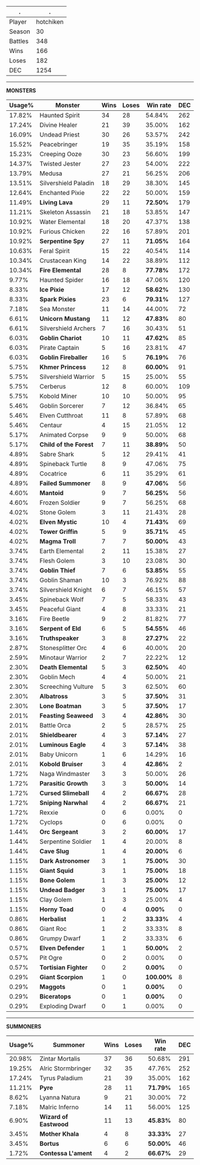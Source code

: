 .|.
|-|-
Player|hotchiken
Season|30
Battles|348
Wins|166
Loses|182
DEC|1254

---
**MONSTERS**

Usage%|Monster|Wins|Loses|Win rate|DEC|
-|-|-|-|-|-|
17.82%|Haunted Spirit|34|28|54.84%|262|
17.24%|Divine Healer|21|39|35.00%|162|
16.09%|Undead Priest|30|26|53.57%|242|
15.52%|Peacebringer|19|35|35.19%|158|
15.23%|Creeping Ooze|30|23|56.60%|199|
14.37%|Twisted Jester|27|23|54.00%|222|
13.79%|Medusa|27|21|56.25%|206|
13.51%|Silvershield Paladin|18|29|38.30%|145|
12.64%|Enchanted Pixie|22|22|50.00%|159|
11.49%|**Living Lava**|29|11|**72.50%**|179|
11.21%|Skeleton Assassin|21|18|53.85%|147|
10.92%|Water Elemental|18|20|47.37%|138|
10.92%|Furious Chicken|22|16|57.89%|201|
10.92%|**Serpentine Spy**|27|11|**71.05%**|164|
10.63%|Feral Spirit|15|22|40.54%|114|
10.34%|Crustacean King|14|22|38.89%|112|
10.34%|**Fire Elemental**|28|8|**77.78%**|172|
9.77%|Haunted Spider|16|18|47.06%|120|
8.33%|**Ice Pixie**|17|12|**58.62%**|130|
8.33%|**Spark Pixies**|23|6|**79.31%**|127|
7.18%|Sea Monster|11|14|44.00%|72|
6.61%|**Unicorn Mustang**|11|12|**47.83%**|80|
6.61%|Silvershield Archers|7|16|30.43%|51|
6.03%|**Goblin Chariot**|10|11|**47.62%**|85|
6.03%|Pirate Captain|5|16|23.81%|47|
6.03%|**Goblin Fireballer**|16|5|**76.19%**|76|
5.75%|**Khmer Princess**|12|8|**60.00%**|91|
5.75%|Silvershield Warrior|5|15|25.00%|55|
5.75%|Cerberus|12|8|60.00%|109|
5.75%|Kobold Miner|10|10|50.00%|95|
5.46%|Goblin Sorcerer|7|12|36.84%|65|
5.46%|Elven Cutthroat|11|8|57.89%|68|
5.46%|Centaur|4|15|21.05%|12|
5.17%|Animated Corpse|9|9|50.00%|68|
5.17%|**Child of the Forest**|7|11|**38.89%**|50|
4.89%|Sabre Shark|5|12|29.41%|41|
4.89%|Spineback Turtle|8|9|47.06%|75|
4.89%|Cocatrice|6|11|35.29%|61|
4.89%|**Failed Summoner**|8|9|**47.06%**|56|
4.60%|**Mantoid**|9|7|**56.25%**|56|
4.60%|Frozen Soldier|9|7|56.25%|68|
4.02%|Stone Golem|3|11|21.43%|28|
4.02%|**Elven Mystic**|10|4|**71.43%**|69|
4.02%|**Tower Griffin**|5|9|**35.71%**|45|
4.02%|**Magma Troll**|7|7|**50.00%**|43|
3.74%|Earth Elemental|2|11|15.38%|27|
3.74%|Flesh Golem|3|10|23.08%|30|
3.74%|**Goblin Thief**|7|6|**53.85%**|55|
3.74%|Goblin Shaman|10|3|76.92%|88|
3.74%|Silvershield Knight|6|7|46.15%|57|
3.45%|Spineback Wolf|7|5|58.33%|43|
3.45%|Peaceful Giant|4|8|33.33%|21|
3.16%|Fire Beetle|9|2|81.82%|77|
3.16%|**Serpent of Eld**|6|5|**54.55%**|46|
3.16%|**Truthspeaker**|3|8|**27.27%**|22|
2.87%|Stonesplitter Orc|4|6|40.00%|20|
2.59%|Minotaur Warrior|2|7|22.22%|12|
2.30%|**Death Elemental**|5|3|**62.50%**|40|
2.30%|Goblin Mech|4|4|50.00%|21|
2.30%|Screeching Vulture|5|3|62.50%|60|
2.30%|**Albatross**|3|5|**37.50%**|31|
2.30%|**Lone Boatman**|3|5|**37.50%**|17|
2.01%|**Feasting Seaweed**|3|4|**42.86%**|30|
2.01%|Battle Orca|2|5|28.57%|25|
2.01%|**Shieldbearer**|4|3|**57.14%**|27|
2.01%|**Luminous Eagle**|4|3|**57.14%**|38|
2.01%|Baby Unicorn|1|6|14.29%|16|
2.01%|**Kobold Bruiser**|3|4|**42.86%**|2|
1.72%|Naga Windmaster|3|3|50.00%|26|
1.72%|**Parasitic Growth**|3|3|**50.00%**|14|
1.72%|**Cursed Slimeball**|4|2|**66.67%**|28|
1.72%|**Sniping Narwhal**|4|2|**66.67%**|21|
1.72%|Rexxie|0|6|0.00%|0|
1.72%|Cyclops|0|6|0.00%|0|
1.44%|**Orc Sergeant**|3|2|**60.00%**|17|
1.44%|Serpentine Soldier|1|4|20.00%|8|
1.44%|**Cave Slug**|1|4|**20.00%**|6|
1.15%|**Dark Astronomer**|3|1|**75.00%**|30|
1.15%|**Giant Squid**|3|1|**75.00%**|18|
1.15%|**Bone Golem**|1|3|**25.00%**|12|
1.15%|**Undead Badger**|3|1|**75.00%**|17|
1.15%|Clay Golem|1|3|25.00%|4|
1.15%|**Horny Toad**|0|4|**0.00%**|0|
0.86%|**Herbalist**|1|2|**33.33%**|4|
0.86%|Giant Roc|1|2|33.33%|8|
0.86%|Grumpy Dwarf|1|2|33.33%|6|
0.57%|**Elven Defender**|1|1|**50.00%**|2|
0.57%|Pit Ogre|0|2|0.00%|0|
0.57%|**Tortisian Fighter**|0|2|**0.00%**|0|
0.29%|**Giant Scorpion**|1|0|**100.00%**|8|
0.29%|**Maggots**|0|1|**0.00%**|0|
0.29%|**Biceratops**|0|1|**0.00%**|0|
0.29%|Exploding Dwarf|0|1|0.00%|0|

---
**SUMMONERS**

Usage%|Summoner|Wins|Loses|Win rate|DEC|
-|-|-|-|-|-|
20.98%|Zintar Mortalis|37|36|50.68%|291|
19.25%|Alric Stormbringer|32|35|47.76%|252|
17.24%|Tyrus Paladium|21|39|35.00%|162|
11.21%|**Pyre**|28|11|**71.79%**|165|
8.62%|Lyanna Natura|9|21|30.00%|72|
7.18%|Malric Inferno|14|11|56.00%|125|
6.90%|**Wizard of Eastwood**|11|13|**45.83%**|80|
3.45%|**Mother Khala**|4|8|**33.33%**|27|
3.45%|**Bortus**|6|6|**50.00%**|46|
1.72%|**Contessa L'ament**|4|2|**66.67%**|29|

